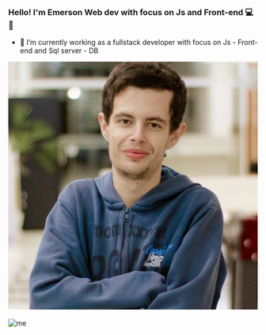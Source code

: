 ### Hello! I'm Emerson Web dev with focus on Js and Front-end 💻🚀

- 🔭 I’m currently working as a fullstack developer with focus on Js - Front-end and Sql server - DB

![me](https://github.com/Emerson00Santos/Emerson00Santos/blob/main/me.jpg?raw=true )

<img alt="me" src="github.com/Emerson00Santos/Emerson00Santos/blob/main/me.jpg?raw=true" width="50%" align="center" border-radios="5px">


<!--
**Emerson00Santos/Emerson00Santos** is a ✨ _special_ ✨ repository because its `README.md` (this file) appears on your GitHub profile.

Here are some ideas to get you started:

- 🔭 I’m currently working on ...
- 🌱 I’m currently learning ...
- 👯 I’m looking to collaborate on ...
- 🤔 I’m looking for help with ...
- 💬 Ask me about ...
- 📫 How to reach me: ...
- 😄 Pronouns: ...
- ⚡ Fun fact: ...
-->
